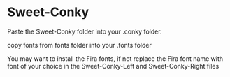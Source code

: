 # Sweet-Conky
Paste the Sweet-Conky folder into your .conky folder.

copy fonts from fonts folder into your .fonts folder

You may want to install the Fira fonts, if not replace the Fira font name with font of your choice in the Sweet-Conky-Left and Sweet-Conky-Right files
